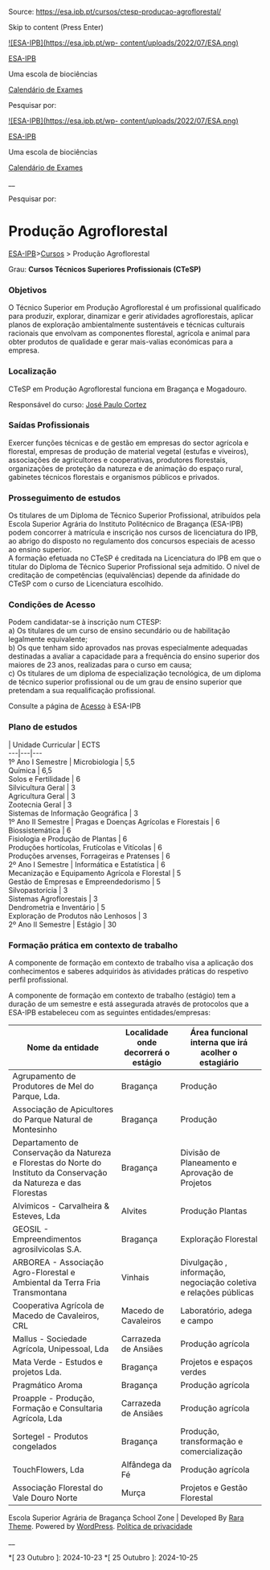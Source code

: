 Source: https://esa.ipb.pt/cursos/ctesp-producao-agroflorestal/

Skip to content (Press Enter)

[![ESA-IPB](https://esa.ipb.pt/wp-
content/uploads/2022/07/ESA.png)](https://esa.ipb.pt/)

[ESA-IPB](https://esa.ipb.pt/)

Uma escola de biociências

[Calendário de Exames](https://esa.ipb.pt/horarios/)

Pesquisar por:

  

  

  

  

  

[![ESA-IPB](https://esa.ipb.pt/wp-
content/uploads/2022/07/ESA.png)](https://esa.ipb.pt/)

[ESA-IPB](https://esa.ipb.pt/)

Uma escola de biociências

[Calendário de Exames](https://esa.ipb.pt/horarios/)

  

__

Pesquisar por:

# Produção Agroflorestal

[ESA-IPB](https://esa.ipb.pt)>[Cursos](https://esa.ipb.pt/cursos/) > Produção
Agroflorestal

Grau: **Cursos Técnicos Superiores Profissionais (CTeSP)**

### Objetivos

O Técnico Superior em Produção Agroflorestal é um profissional qualificado
para produzir, explorar, dinamizar e gerir atividades agroflorestais, aplicar
planos de exploração ambientalmente sustentáveis e técnicas culturais
racionais que envolvam as componentes florestal, agrícola e animal para obter
produtos de qualidade e gerar mais-valias económicas para a empresa.

### Localização

CTeSP em Produção Agroflorestal funciona em Bragança e Mogadouro.

Responsável do curso: [José Paulo Cortez](mailto:pcortez@ipb.pt)

### Saídas Profissionais

Exercer funções técnicas e de gestão em empresas do sector agrícola e
florestal, empresas de produção de material vegetal (estufas e viveiros),
associações de agricultores e cooperativas, produtores florestais,
organizações de proteção da natureza e de animação do espaço rural, gabinetes
técnicos florestais e organismos públicos e privados.

### Prosseguimento de estudos

Os titulares de um Diploma de Técnico Superior Profissional, atribuídos pela
Escola Superior Agrária do Instituto Politécnico de Bragança (ESA-IPB) podem
concorrer à matrícula e inscrição nos cursos de licenciatura do IPB, ao abrigo
do disposto no regulamento dos concursos especiais de acesso ao ensino
superior.  
A formação efetuada no CTeSP é creditada na Licenciatura do IPB em que o
titular do Diploma de Técnico Superior Profissional seja admitido. O nível de
creditação de competências (equivalências) depende da afinidade do CTeSP com o
curso de Licenciatura escolhido.

### Condições de Acesso

Podem candidatar-se à inscrição num CTESP:  
a) Os titulares de um curso de ensino secundário ou de habilitação legalmente
equivalente;  
b) Os que tenham sido aprovados nas provas especialmente adequadas destinadas
a avaliar a capacidade para a frequência do ensino superior dos maiores de 23
anos, realizadas para o curso em causa;  
c) Os titulares de um diploma de especialização tecnológica, de um diploma de
técnico superior profissional ou de um grau de ensino superior que pretendam a
sua requalificação profissional.

Consulte a página de [Acesso](https://esa.ipb.pt/acesso/) à ESA-IPB

### Plano de estudos

|  Unidade Curricular |  ECTS  
---|---|---  
1º Ano I Semestre |  Microbiologia |  5,5  
Química |  6,5  
Solos e Fertilidade |  6  
Silvicultura Geral |  3  
Agricultura Geral |  3  
Zootecnia Geral |  3  
Sistemas de Informação Geográfica |  3  
1º Ano II Semestre |  Pragas e Doenças Agrícolas e Florestais |  6  
Biossistemática |  6  
Fisiologia e Produção de Plantas |  6  
Produções hortícolas, Frutícolas e Vitícolas |  6  
Produções arvenses, Forrageiras e Pratenses |  6  
2º Ano I Semestre |  Informática e Estatística |  6  
Mecanização e Equipamento Agrícola e Florestal |  5  
Gestão de Empresas e Empreendedorismo |  5  
Silvopastorícia |  3  
Sistemas Agroflorestais |  3  
Dendrometria e Inventário |  5  
Exploração de Produtos não Lenhosos |  3  
2º Ano II Semestre |  Estágio |  30  
  
### Formação prática em contexto de trabalho

A componente de formação em contexto de trabalho visa a aplicação dos
conhecimentos e saberes adquiridos às atividades práticas do respetivo perfil
profissional.

A componente de formação em contexto de trabalho (estágio) tem a duração de um
semestre e está assegurada através de protocolos que a ESA-IPB estabeleceu com
as seguintes entidades/empresas:

Nome da entidade |  Localidade onde decorrerá o estágio |  Área funcional interna que irá acolher o estagiário  
---|---|---  
Agrupamento de Produtores de Mel do Parque, Lda. |  Bragança |  Produção  
Associação de Apicultores do Parque Natural de Montesinho |  Bragança |  Produção  
Departamento de Conservação da Natureza e Florestas do Norte do Instituto da Conservação da Natureza e das Florestas |  Bragança |  Divisão de Planeamento e Aprovação de Projetos  
Alvimicos - Carvalheira & Esteves, Lda |  Alvites |  Produção Plantas  
GEOSIL - Empreendimentos agrosilvicolas S.A. |  Bragança |  Exploração Florestal  
ARBOREA - Associação Agro-Florestal e Ambiental da Terra Fria Transmontana |  Vinhais |  Divulgação , informação, negociação coletiva e relações públicas  
Cooperativa Agrícola de Macedo de Cavaleiros, CRL |  Macedo de Cavaleiros |  Laboratório, adega e campo  
Mallus - Sociedade Agrícola, Unipessoal, Lda |  Carrazeda de Ansiães |  Produção agrícola  
Mata Verde - Estudos e projetos Lda. |  Bragança |  Projetos e espaços verdes  
Pragmático Aroma |  Bragança |  Produção agrícola  
Proapple - Produção, Formação e Consultaria Agrícola, Lda |  Carrazeda de Ansiães |  Produção agrícola  
Sortegel - Produtos congelados |  Bragança |  Produção, transformação e comercialização  
TouchFlowers, Lda |  Alfândega da Fé |  Produção agrícola  
Associação Florestal do Vale Douro Norte |  Murça |  Projetos e Gestão Florestal  
  
  

Escola Superior Agrária de Bragança  School Zone | Developed By [Rara Theme](https://rarathemes.com/). Powered by [WordPress](https://wordpress.org/).  [Política de privacidade](https://esa.ipb.pt/politica-de-privacidade/)

__

  *[ 23 Outubro ]: 2024-10-23
  *[ 25 Outubro ]: 2024-10-25